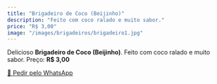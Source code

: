 ```yaml
---
title: "Brigadeiro de Coco (Beijinho)"
description: "Feito com coco ralado e muito sabor."
price: "R$ 3,00"
image: "/images/brigadeiros/brigadeiro1.jpg"
---
```


Delicioso **Brigadeiro de Coco (Beijinho)**. Feito com coco ralado e muito sabor.
Preço: **R$ 3,00**

[📱 Pedir pelo WhatsApp](https://wa.me/5511999999999?text=Quero+encomendar:+Brigadeiro+de+Coco+(Beijinho))
